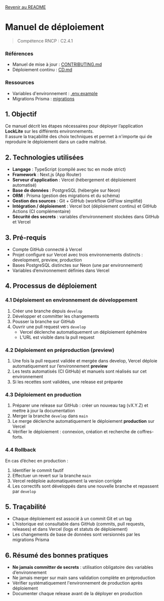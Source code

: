 [Revenir au README](README.md)

# Manuel de déploiement

> Compétence RNCP : C2.4.1

### Références

- Manuel de mise à jour : [CONTRIBUTING.md](CONTRIBUTING.md)
- Déploiement continu : [CD.md](CD.md)

### Ressources

- Variables d'environnement : [.env.example](../.env.example)
- Migrations Prisma : [migrations](../prisma/migrations)

## 1. Objectif

Ce manuel décrit les étapes nécessaires pour déployer l’application **LockLite** sur les différents environnements.  
Il assure la traçabilité des choix techniques et permet à n'importe qui de reproduire le déploiement dans un cadre
maîtrisé.

## 2. Technologies utilisées

- **Langage** : TypeScript (compilé avec tsc en mode strict)
- **Framework** : Next.js (App Router)
- **Serveur d’application** : Vercel (hébergement et déploiement automatisé)
- **Base de données** : PostgreSQL (hébergée sur Neon)
- **ORM** : Prisma (gestion des migrations et du schéma)
- **Gestion des sources** : Git + GitHub (workflow GitFlow simplifié)
- **Intégration / déploiement** : Vercel bot (déploiement continu) et GitHub Actions (CI complémentaire)
- **Sécurité des secrets** : variables d’environnement stockées dans GitHub et Vercel

## 3. Pré-requis

- Compte GitHub connecté à Vercel
- Projet configuré sur Vercel avec trois environnements distincts : development, preview, production
- Bases PostgreSQL distinctes sur Neon (une par environnement)
- Variables d’environnement définies dans Vercel

## 4. Processus de déploiement

### 4.1 Déploiement en environnement de développement

1. Créer une branche depuis `develop`
2. Développer et committer les changements
3. Pousser la branche sur GitHub
4. Ouvrir une pull request vers `develop`
   * Vercel déclenche automatiquement un déploiement éphémère
   * L’URL est visible dans la pull request

### 4.2 Déploiement en préproduction (preview)

1. Une fois la pull request validée et mergée dans develop, Vercel déploie automatiquement sur l’environnement
**preview**
2. Les tests automatisés (CI GitHub) et manuels sont réalisés sur cet environnement
3. Si les recettes sont validées, une release est préparée

### 4.3 Déploiement en production

1. Préparer une release sur GitHub : créer un nouveau tag (vX.Y.Z) et mettre à jour la documentation
2. Merger la branche `develop` dans `main`
3. Le merge déclenche automatiquement le déploiement **production** sur Vercel
4. Vérifier le déploiement : connexion, création et recherche de coffres-forts.

### 4.4 Rollback

En cas d’échec en production :

1. Identifier le commit fautif
2. Effectuer un revert sur la branche `main`
3. Vercel redéploie automatiquement la version corrigée
4. Les correctifs sont développés dans une nouvelle branche et repassent par `develop`

## 5. Traçabilité

- Chaque déploiement est associé à un commit Git et un tag
- L’historique est consultable dans GitHub (commits, pull requests, releases) et dans Vercel (logs et statuts de
  déploiement)
- Les changements de base de données sont versionnés par les migrations Prisma

## 6. Résumé des bonnes pratiques

- **Ne jamais committer de secrets** : utilisation obligatoire des variables d’environnement
- Ne jamais merger sur main sans validation complète en préproduction
- Vérifier systématiquement l'environnement de production après déploiement
- Documenter chaque release avant de la déployer en production

